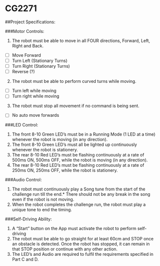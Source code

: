 # CG2271

##Project Specifications:

###Motor Controls:
1. The robot must be able to move in all FOUR directions, Forward, Left, Right and Back.
- [ ] Move Forward 
- [ ] Turn Left (Stationary Turns)
- [ ] Turn Right (Stationary Turns)
- [ ] Reverse (?)
2. The robot must be able to perform curved turns while moving.
- [ ] Turn left while moving
- [ ] Turn right while moving
3. The robot must stop all movement if no command is being sent.
- [ ] No auto move forwards

###LED Control:
1. The front 8-10 Green LED’s must be in a Running Mode (1 LED at a time) whenever the robot is moving (in any direction).
2. The front 8-10 Green LED’s must all be lighted up continuously whenever the robot is stationery.
3. The rear 8-10 Red LED’s must be flashing continuously at a rate of 500ms ON, 500ms OFF, while the robot is moving (in any direction).
4. The rear 8-10 Red LED’s must be flashing continuously at a rate of 250ms ON, 250ms OFF, while the robot is stationery.

###Audio Control:
1. The robot must continuously play a Song tune from the start of the challenge run till the end.* There should not be any break in the song even if the robot is not moving.
2. When the robot completes the challenge run, the robot must play a unique tone to end the timing.

###Self-Driving Ability:
1. A “Start” button on the App must activate the robot to perform self-driving
2. The robot must be able to go straight for at least 60cm and STOP once an obstacle is detected. Once the robot has stopped, it can remain in that STOP position or continue with any other action.
3. The LED’s and Audio are required to fulfil the requirements specified in Part C and D.

